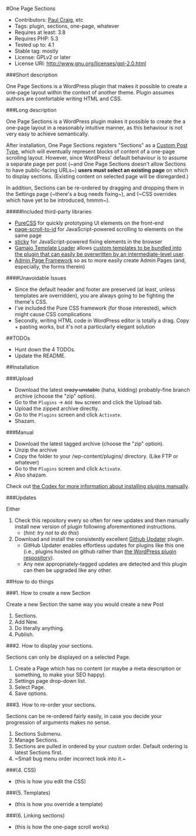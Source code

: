 #One Page Sections
* Contributors: [Paul Craig](https://github.com/pcraig3), etc
* Tags: plugin, sections, one-page, whatever
* Requires at least: 3.8
* Requires PHP: 5.3
* Tested up to: 4.1
* Stable tag: mostly
* License: GPLv2 or later
* License URI: http://www.gnu.org/licenses/gpl-2.0.html

###Short description

One Page Sections is a WordPress plugin that makes it possible to create a one-page layout within the context of another theme.  Plugin assumes authors are comfortable writing HTML and CSS.  

###Long description

One Page Sections is a WordPress plugin makes it possible to create the a one-page layout in a reasonably intuitive manner, as this behaviour is not very easy to achieve semantically.  

After installation, One Page Sections registers "Sections" as a [Custom Post Type](http://codex.wordpress.org/Post_Types), which will eventually represent blocks of content of a one-page scrolling layout.  However, since WordPress' default behaviour is to assume a separate page per post (~and One Page Sections doesn't allow Sections to have public-facing URLs~) **users must select an existing page** on which to display sections.  (Existing content on selected page will be disregarded.)

In addition, Sections can be re-ordered by dragging and dropping them in the Settings page (~there's a bug needs fixing~), and (~CSS overrides which have yet to be introduced, hmmm~).

#####Included third-party libraries

* [PureCSS](http://purecss.io/) for quickly prototyping UI elements on the front-end
* [page-scroll-to-id](https://github.com/malihu/page-scroll-to-id) for JavaScript-powered scrolling to elements on the same page
* [sticky](https://github.com/garand/sticky) for JavaScript-powered fixing elements in the browser
* [Gamajo Template Loader](https://github.com/GaryJones/Gamajo-Template-Loader) allows [custom templates to be bundled into the plugin that can easily be overwritten by an intermediate-level user](https://pippinsplugins.com/template-file-loaders-plugins/).
* [Admin Page Framework](https://wordpress.org/plugins/admin-page-framework/) so as to more easily create Admin Pages (and, especially, the forms therein)

####Unavoidable Issues 
* Since the default header and footer are preserved (at least, unless templates are overridden), you are always going to be fighting the theme's CSS.  
* I've included the Pure CSS framework (for those interested), which might cause CSS complications
* Secondly, writing HTML code in WordPress editor is totally a drag. Copy + pasting works, but it's not a particularly elegant solution

##TODOs

* Hunt down the 4 TODOs.
* Update the README.

##Installation

###Upload

* Download the latest ~~crazy unstable~~ (haha, kidding) probably-fine branch archive (choose the "zip" option).
* Go to the `Plugins` -> `Add New` screen and click the Upload tab.
* Upload the zipped archive directly.
* Go to the `Plugins` screen and click `Activate`.
* Shazam.

###Manual

* Download the latest tagged archive (choose the "zip" option).
* Unzip the archive
* Copy the folder to your /wp-content/plugins/ directory. (Like FTP or whatever)
* Go to the `Plugins` screen and click `Activate`.
* Also shazam.

Check out [the Codex for more information about installing plugins manually](http://codex.wordpress.org/Managing_Plugins#Manual_Plugin_Installation).

###Updates

Either 

1. Check this repository every so often for new updates and then manually install new version of plugin following aforementioned instructions.
 	* (*hint: try not to do this*)
2. Download and install the consistently excellent [Github Updater](https://github.com/afragen/github-updater) plugin.
	* GitHub Updater enables effortless updates for plugins like this one (i.e., plugins hosted on github rather than [the WordPress plugin respository](https://wordpress.org/plugins/)).
    * Any new appropriately-tagged updates are detected and this plugin can then be upgraded like any other.

##How to do things

###1. How to create a new Section

Create a new Section the same way you would create a new Post

 1. Sections. 
 2. Add New. 
 3. Do literally anything. 
 4. Publish.

###2. How to display your sections.

Sections can only be displayed on a selected Page.

 1. Create a Page which has no content (or maybe a meta description or something, to make your SEO happy).
 2. Settings page drop-down list.
 3. Select Page. 
 4. Save options.

###3. How to re-order your sections.

Sections can be re-ordered fairly easily, in case you decide your progression of arguments makes no sense.

 1. Sections Submenu. 
 2. Manage Sections. 
 3. Sections are pulled in ordered by your custom order. Default ordering is latest Sections first. 
 4. ~Small bug menu order incorrect look into it.~

###(4. CSS)
* (this is how you edit the CSS)

###(5. Templates) 
* (this is how you override a template)

###(6. Linking sections)
* (this is how the one-page scroll works)